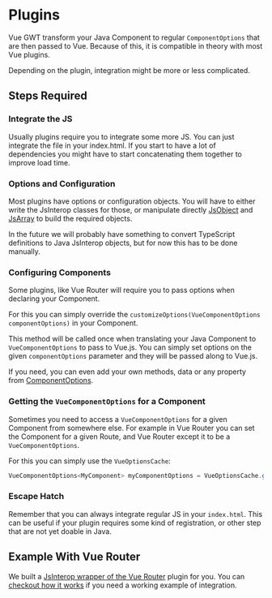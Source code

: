 # Plugins

Vue GWT transform your Java Component to regular `ComponentOptions` that are then passed to Vue.
Because of this, it is compatible in theory with most Vue plugins.

Depending on the plugin, integration might be more or less complicated.

## Steps Required

### Integrate the JS

Usually plugins require you to integrate some more JS.
You can just integrate the file in your index.html.
If you start to have a lot of dependencies you might have to start concatenating them together to improve load time.

### Options and Configuration

Most plugins have options or configuration objects.
You will have to either write the JsInterop classes for those, or manipulate directly [JsObject](../js-interop/js-object.md) and [JsArray](../js-interop/js-array.md) to build the required objects.

In the future we will probably have something to convert TypeScript definitions to Java JsInterop objects, but for now this has to be done manually.

### Configuring Components

Some plugins, like Vue Router will require you to pass options when declaring your Component.

For this you can simply override the `customizeOptions(VueComponentOptions componentOptions)` in your Component.

This method will be called once when translating your Java Component to `VueComponentOptions` to pass to Vue.js.
You can simply set options on the given `componentOptions` parameter and they will be passed along to Vue.js.

If you need, you can even add your own methods, data or any property from [ComponentOptions](https://github.com/vuejs/vue/blob/dev/types/options.d.ts).

### Getting the `VueComponentOptions` for a Component

Sometimes you need to access a `VueComponentOptions` for a given Component from somewhere else.
For example in Vue Router you can set the Component for a given Route, and Vue Router except it to be a `VueComponentOptions`.

For this you can simply use the `VueOptionsCache`:
```java
VueComponentOptions<MyComponent> myComponentOptions = VueOptionsCache.getComponentOptions(MyComponent.class);
```

### Escape Hatch

Remember that you can always integrate regular JS in your `index.html`.
This can be useful if your plugin requires some kind of registration, or other step that are not yet doable in Java.

## Example With Vue Router

We built a [JsInterop wrapper of the Vue Router](routing.md) plugin for you.
You can [checkout how it works](https://github.com/Axellience/vue-router-gwt) if you need a working example of integration.